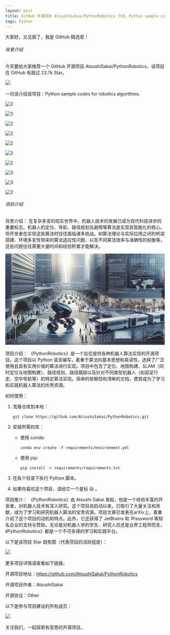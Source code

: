 ```yaml
---
layout: post
title: GitHub 开源项目 AtsushiSakai/PythonRobotics 介绍，Python sample codes for robotics algorithms.
tags: Python
---
```


大家好，又见面了，我是 GitHub 精选君！

###### 背景介绍

今天要给大家推荐一个 GitHub 开源项目 AtsushiSakai/PythonRobotics，该项目在 GitHub 有超过 23.7k Star。

![](https://stats.deeptrain.net/repo/AtsushiSakai/PythonRobotics/?theme=light)

一句话介绍该项目：Python sample codes for robotics algorithms.




![2](https://github.com/AtsushiSakai/PythonRoboticsGifs/raw/master/Localization/particle_filter/animation.gif)

![3](https://github.com/AtsushiSakai/PythonRoboticsGifs/raw/master/Localization/histogram_filter/animation.gif)

![2](https://github.com/AtsushiSakai/PythonRoboticsGifs/raw/master/Mapping/gaussian_grid_map/animation.gif)

![2](https://github.com/AtsushiSakai/PythonRoboticsGifs/raw/master/Mapping/raycasting_grid_map/animation.gif)

![2](https://github.com/AtsushiSakai/PythonRoboticsGifs/raw/master/Mapping/lidar_to_grid_map/animation.gif)

![2](https://github.com/AtsushiSakai/PythonRoboticsGifs/raw/master/Mapping/kmeans_clustering/animation.gif)

![2](https://github.com/AtsushiSakai/PythonRoboticsGifs/raw/master/Mapping/rectangle_fitting/animation.gif)

![3](https://github.com/AtsushiSakai/PythonRoboticsGifs/raw/master/SLAM/iterative_closest_point/animation.gif)

![3](https://github.com/AtsushiSakai/PythonRoboticsGifs/raw/master/SLAM/FastSLAM1/animation.gif)

![2](https://github.com/AtsushiSakai/PythonRoboticsGifs/raw/master/PathPlanning/DynamicWindowApproach/animation.gif)


###### 项目介绍

背景介绍：
在复杂多变的现实世界中，机器人技术的发展已成为现代科技进步的重要标志。机器人的定位、导航、路径规划及避障等算法是实现其智能化的核心，但开发者在实现这些算法时往往面临诸多挑战。如算法理论与实际应用之间的桥梁搭建、环境多变性带来的算法适应性问题、以及不同算法效率与准确性的权衡等，这些问题往往需要大量时间和经验积累才能解决。



![](https://raw.githubusercontent.com/ZhuPeng/pic/master/mac/compress_tmp-59de8c3f464cf60329bc42750e8a1d7c.png)

项目介绍：
《PythonRobotics》是一个旨在提供各种机器人算法实现的开源项目。这个项目以 Python 语言编写，着重于算法的基本思想和易读性，选择了广泛使用且具有实用价值的算法进行实现。项目中包含了定位、地图构建、SLAM（同时定位与地图构建）、路径规划、路径跟踪以及针对不同类型机器人（如双足行走、空中导航等）的特定算法实现。简单的依赖性和清晰的文档，使其成为了学习和实践机器人算法的优秀资源。

如何使用：
1. 克隆仓库到本地：
   ```terminal
   git clone https://github.com/AtsushiSakai/PythonRobotics.git
   ```

2. 安装所需的库：

   - 使用 conda:
     ```terminal
     conda env create -f requirements/environment.yml
     ```

   - 使用 pip:
     ```terminal
     pip install -r requirements/requirements.txt
     ```

3. 在各个目录下执行 Python 脚本。

4. 如果你喜欢这个项目，请给它一个星标 :smiley: 。

项目推介：
《PythonRobotics》由 Atsushi Sakai 发起，他是一个经验丰富的开发者，对机器人技术有深入研究。这个项目自启动以来，已吸引了大量关注和贡献，成为了学习和研究机器人算法的宝贵资源。项目文章已发表在arXiv上，着重介绍了这个项目的动机和特点。此外，它还获得了 JetBrains 和 1Password 等知名企业的支持与赞助。无论是对机器人学的学生、研究人员还是业界工程师而言，《PythonRobotics》都是一个不可多得的学习和实践平台。

以下是该项目 Star 趋势图（代表项目的活跃程度）：

![](https://api.star-history.com/svg?repos=AtsushiSakai/PythonRobotics&type=Timeline)

更多项目详情请查看如下链接。

开源项目地址：https://github.com/AtsushiSakai/PythonRobotics 

开源项目作者：AtsushiSakai

开源协议：Other

以下是参与项目建设的所有成员：

![](https://contrib.rocks/image?repo=AtsushiSakai/PythonRobotics)

关注我们，一起探索有意思的开源项目。

